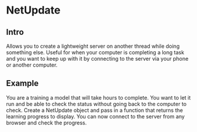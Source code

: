 # NetUpdate

## Intro
Allows you to create a lightweight server on another thread while doing something else. Useful for when your computer is completing a long task and you want to keep up with it by connecting to the server via your phone or another computer.

## Example
You are a training a model that will take hours to complete. You want to let it run and be able to check the status without going back to the computer to check. Create a NetUpdate object and pass in a function that returns the learning progress to display. You can now connect to the server from any browser and check the progress.